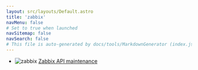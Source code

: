 ```yaml
---
layout: src/layouts/Default.astro
title: 'zabbix'
navMenu: false
# Set to true when launched
navSitemap: false
navSearch: false
# This file is auto-generated by docs/tools/MarkdownGenerator (index.js)
---
```


<ul>

<li>

![zabbix](https://i.octopus.com/library/step-templates/zabbix.png) [Zabbix API maintenance](/integrations/zabbix/zabbix-api-maintenance)

</li>
        
</ul>
